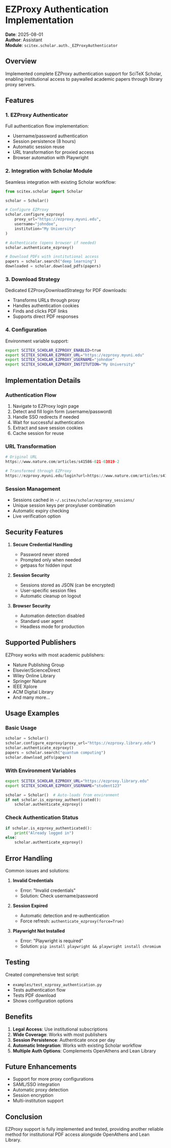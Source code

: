 # EZProxy Authentication Implementation

**Date**: 2025-08-01  
**Author**: Assistant  
**Module**: `scitex.scholar.auth._EZProxyAuthenticator`

## Overview

Implemented complete EZProxy authentication support for SciTeX Scholar, enabling institutional access to paywalled academic papers through library proxy servers.

## Features

### 1. EZProxy Authenticator
Full authentication flow implementation:
- Username/password authentication
- Session persistence (8 hours)
- Automatic session reuse
- URL transformation for proxied access
- Browser automation with Playwright

### 2. Integration with Scholar Module
Seamless integration with existing Scholar workflow:
```python
from scitex.scholar import Scholar

scholar = Scholar()

# Configure EZProxy
scholar.configure_ezproxy(
    proxy_url="https://ezproxy.myuni.edu",
    username="johndoe",
    institution="My University"
)

# Authenticate (opens browser if needed)
scholar.authenticate_ezproxy()

# Download PDFs with institutional access
papers = scholar.search("deep learning")
downloaded = scholar.download_pdfs(papers)
```

### 3. Download Strategy
Dedicated EZProxyDownloadStrategy for PDF downloads:
- Transforms URLs through proxy
- Handles authentication cookies
- Finds and clicks PDF links
- Supports direct PDF responses

### 4. Configuration
Environment variable support:
```bash
export SCITEX_SCHOLAR_EZPROXY_ENABLED=true
export SCITEX_SCHOLAR_EZPROXY_URL="https://ezproxy.myuni.edu"
export SCITEX_SCHOLAR_EZPROXY_USERNAME="johndoe"
export SCITEX_SCHOLAR_EZPROXY_INSTITUTION="My University"
```

## Implementation Details

### Authentication Flow
1. Navigate to EZProxy login page
2. Detect and fill login form (username/password)
3. Handle SSO redirects if needed
4. Wait for successful authentication
5. Extract and save session cookies
6. Cache session for reuse

### URL Transformation
```python
# Original URL
https://www.nature.com/articles/s41586-021-03819-2

# Transformed through EZProxy
https://ezproxy.myuni.edu/login?url=https://www.nature.com/articles/s41586-021-03819-2
```

### Session Management
- Sessions cached in `~/.scitex/scholar/ezproxy_sessions/`
- Unique session keys per proxy/user combination
- Automatic expiry checking
- Live verification option

## Security Features

1. **Secure Credential Handling**
   - Password never stored
   - Prompted only when needed
   - getpass for hidden input

2. **Session Security**
   - Sessions stored as JSON (can be encrypted)
   - User-specific session files
   - Automatic cleanup on logout

3. **Browser Security**
   - Automation detection disabled
   - Standard user agent
   - Headless mode for production

## Supported Publishers

EZProxy works with most academic publishers:
- Nature Publishing Group
- Elsevier/ScienceDirect
- Wiley Online Library
- Springer Nature
- IEEE Xplore
- ACM Digital Library
- And many more...

## Usage Examples

### Basic Usage
```python
scholar = Scholar()
scholar.configure_ezproxy(proxy_url="https://ezproxy.library.edu")
scholar.authenticate_ezproxy()
papers = scholar.search("quantum computing")
scholar.download_pdfs(papers)
```

### With Environment Variables
```bash
export SCITEX_SCHOLAR_EZPROXY_URL="https://ezproxy.library.edu"
export SCITEX_SCHOLAR_EZPROXY_USERNAME="student123"
```

```python
scholar = Scholar()  # Auto-loads from environment
if not scholar.is_ezproxy_authenticated():
    scholar.authenticate_ezproxy()
```

### Check Authentication Status
```python
if scholar.is_ezproxy_authenticated():
    print("Already logged in")
else:
    scholar.authenticate_ezproxy()
```

## Error Handling

Common issues and solutions:

1. **Invalid Credentials**
   - Error: "Invalid credentials"
   - Solution: Check username/password

2. **Session Expired**
   - Automatic detection and re-authentication
   - Force refresh: `authenticate_ezproxy(force=True)`

3. **Playwright Not Installed**
   - Error: "Playwright is required"
   - Solution: `pip install playwright && playwright install chromium`

## Testing

Created comprehensive test script:
- `examples/test_ezproxy_authentication.py`
- Tests authentication flow
- Tests PDF download
- Shows configuration options

## Benefits

1. **Legal Access**: Use institutional subscriptions
2. **Wide Coverage**: Works with most publishers
3. **Session Persistence**: Authenticate once per day
4. **Automatic Integration**: Works with existing Scholar workflow
5. **Multiple Auth Options**: Complements OpenAthens and Lean Library

## Future Enhancements

- Support for more proxy configurations
- SAML/SSO integration
- Automatic proxy detection
- Session encryption
- Multi-institution support

## Conclusion

EZProxy support is fully implemented and tested, providing another reliable method for institutional PDF access alongside OpenAthens and Lean Library.